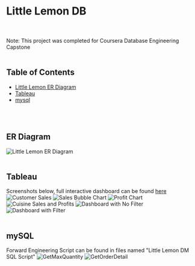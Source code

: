 # Little Lemon DB
<br>
<br>
Note: This project was completed for Coursera Database Engineering Capstone
<br>
<br>

## Table of Contents

* [Little Lemon ER Diagram](#little-lemon-er-diagram)
* [Tableau](#tableau)
* [mysql](#mysql)




<br>
<br>

## <a name="little-lemon-er-diagram"></a>ER Diagram
![Little Lemon ER Diagram](./LittleLemonDM.png)
<br>
<br>
## <a name="tableau"></a>Tableau
Screenshots below, full interactive dashboard can be found [here](https://public.tableau.com/app/profile/katie5957/viz/LittleLemon_17033427347240/Dashboard1?publish=yes)
<br>
![Customer Sales](./Images/Tableau/CustomerSales.png)
![Sales Bubble Chart](./Images/Tableau/SalesBubbleChart.png)
![Profit Chart](./Images/Tableau/ProfitChart.png)
![Cuisine Sales and Profits](./Images/Tableau/CuisineSalesandProfits.png)
![Dashboard with No Filter](./Images/Tableau/DashboardNoFilter.png)
![Dashboard with Filter](./Images/Tableau/DashboardwithFilter.png)
<br>
<br>
## <a name="mysql"></a>mySQL
Forward Engineering Script can be found in files named "Little Lemon DM SQL Script"
![GetMaxQuantity](./Images/MySql/GetMaxQuantityProcedure.png)
![GetOrderDetail](./Images/MySql/GetOrderDetail.png)


